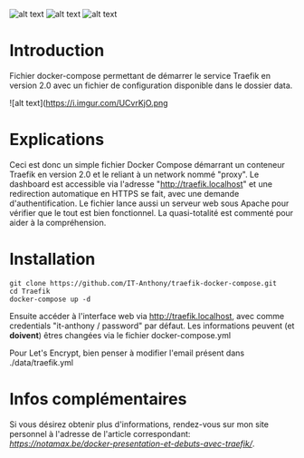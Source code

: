 ![alt text](https://img.shields.io/badge/docker--version-19.03-green) ![alt text](https://img.shields.io/badge/docker--compose--version-1.25-green) ![alt text](https://img.shields.io/badge/traefik--version-2.0-green)

# Introduction
Fichier docker-compose permettant de démarrer le service Traefik en version 2.0 avec un fichier de configuration disponible dans le dossier data.

![alt text](https://i.imgur.com/UCvrKjO.png


# Explications
Ceci est donc un simple fichier Docker Compose démarrant un conteneur Traefik en version 2.0 et le reliant à un network nommé "proxy". Le dashboard est accessible via l'adresse "http://traefik.localhost" et une redirection automatique en HTTPS se fait, avec une demande d'authentification. Le fichier lance aussi un serveur web sous Apache pour vérifier que le tout est bien fonctionnel. La quasi-totalité est commenté pour aider à la compréhension.


# Installation

```
git clone https://github.com/IT-Anthony/traefik-docker-compose.git
cd Traefik
docker-compose up -d
```
Ensuite accéder à l'interface web via http://traefik.localhost, avec comme credentials "it-anthony / password" par défaut. Les informations peuvent (et __doivent__) êtres changées via le fichier docker-compose.yml 

Pour Let's Encrypt, bien penser à modifier l'email présent dans ./data/traefik.yml

# Infos complémentaires 

Si vous désirez obtenir plus d'informations, rendez-vous sur mon site personnel à l'adresse de l'article correspondant: *https://notamax.be/docker-presentation-et-debuts-avec-traefik/*.
